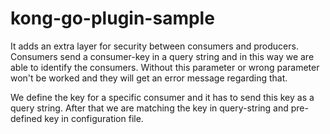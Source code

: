 # kong-go-plugin-sample

It adds an extra layer for security between consumers and producers. Consumers send a consumer-key in a query string and in this way we are able to identify the consumers. Without this parameter or wrong parameter won't be worked and they will get an error message regarding that.

We define the key for a specific consumer and it has to send this key as a query string. After that we are matching the key in query-string and pre-defined key in configuration file.
